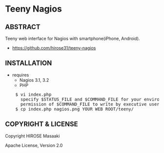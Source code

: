 Teeny Nagios
========================

ABSTRACT
------------------------

Teeny web interface for Nagios with smartphone(iPhone, Android).

* https://github.com/hirose31/teeny-nagios

INSTALLATION
------------------------

* requires
  * Nagios 3.1, 3.2
  * PHP

<pre>
    $ vi index.php
      specify $STATUS_FILE and $COMMAND_FILE for your environment and check
      permission of $COMMAND_FILE to write by executive user of PHP.
    $ cp index.php nagios.png YOUR_WEB_ROOT/teeny/
</pre>

COPYRIGHT & LICENSE
------------------------

Copyright HIROSE Masaaki

Apache License, Version 2.0
